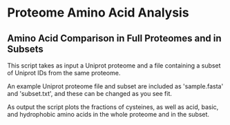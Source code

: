 # Proteome Amino Acid Analysis

## Amino Acid Comparison in Full Proteomes and in Subsets

This script takes as input a Uniprot proteome and a file containing a subset of Uniprot IDs from the same proteome. 

An example Uniprot proteome file and subset are included as 'sample.fasta' and 'subset.txt', and these can be changed as you see fit. 

As output the script plots the fractions of cysteines, as well as acid, basic, and hydrophobic amino acids in the whole proteome and in the subset.
